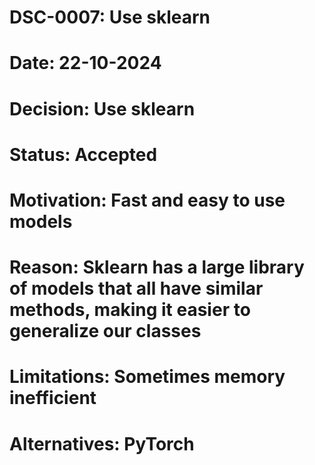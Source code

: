 # DSC-0007: Use sklearn
# Date: 22-10-2024
# Decision: Use sklearn
# Status: Accepted
# Motivation: Fast and easy to use models
# Reason: Sklearn has a large library of models that all have similar methods, making it easier to generalize our classes
# Limitations: Sometimes memory inefficient 
# Alternatives: PyTorch